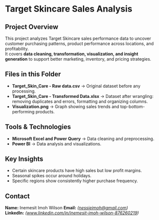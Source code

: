 # Target Skincare Sales Analysis

##  Project Overview
This project analyzes Target Skincare sales performance data to uncover customer purchasing patterns, product performance across locations, and profitability.  
It covers **data cleaning, transformation, visualization, and insight generation** to support better marketing, inventory, and pricing strategies.

## Files in this Folder
- **Target_Skin_Care - Raw data.csv** → Original dataset before any processing.
- **Target_Skin_Care - Transformed Data.xlsx** → Dataset after wrangling: removing duplicates and errors, formatting and organizing columns.
- **Visualization.png** → Graph showing sales trends and top-bottom-performing products.

## Tools & Technologies
- **Microsoft Excel and Power Query** → Data cleaning and preprocessing.
- **Power BI** → Data analysis and visualizations.

## Key Insights
- Certain skincare products have high sales but low profit margins.
- Seasonal spikes occur around holidays.
- Specific regions show consistently higher purchase frequency.

## Contact
**Name:** Inemesit Imoh Wilson 
**Email:** *(nessieimoh@gmail.com)*  
**LinkedIn:** *(www.linkedin.com/in/inemesit-imoh-wilson-876260219)*
